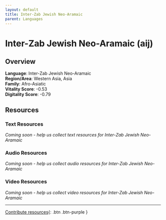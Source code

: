 ```yaml
---
layout: default
title: Inter-Zab Jewish Neo-Aramaic
parent: Languages
---
```


# Inter-Zab Jewish Neo-Aramaic (aij)

## Overview

**Language**: Inter-Zab Jewish Neo-Aramaic  
**Region/Area**: Western Asia, Asia  
**Family**: Afro-Asiatic  
**Vitality Score**: -0.53  
**Digitality Score**: -0.79  

## Resources

### Text Resources
*Coming soon - help us collect text resources for Inter-Zab Jewish Neo-Aramaic*

### Audio Resources
*Coming soon - help us collect audio resources for Inter-Zab Jewish Neo-Aramaic*

### Video Resources
*Coming soon - help us collect video resources for Inter-Zab Jewish Neo-Aramaic*

---

[Contribute resources](https://fairtrain.github.io/){: .btn .btn-purple }
